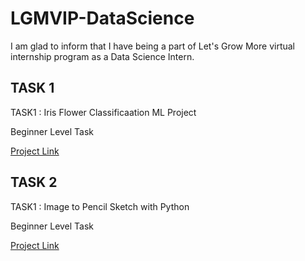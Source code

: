# LGMVIP-DataScience

I am glad to inform that I have being a part of Let's Grow More virtual internship program as a Data Science Intern.


## TASK 1

TASK1 : Iris Flower Classificaation ML Project

Beginner Level Task

[Project Link](https://github.com/CodeSprinterr/LGMVIP-DataScience/tree/main/Task1)

  
## TASK 2

TASK1 : Image to Pencil Sketch with Python

Beginner Level Task

[Project Link](https://github.com/CodeSprinterr/LGMVIP-DataScience/tree/main/Task1)

    
